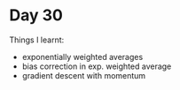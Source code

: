 # Day 30 

Things I learnt:
- exponentially weighted averages
- bias correction in exp. weighted average
- gradient descent with momentum 